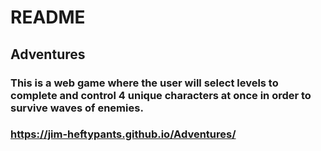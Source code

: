 # README
## Adventures
### This is a web game where the user will select levels to complete and control 4 unique characters at once in order to survive waves of enemies.
### https://jim-heftypants.github.io/Adventures/
